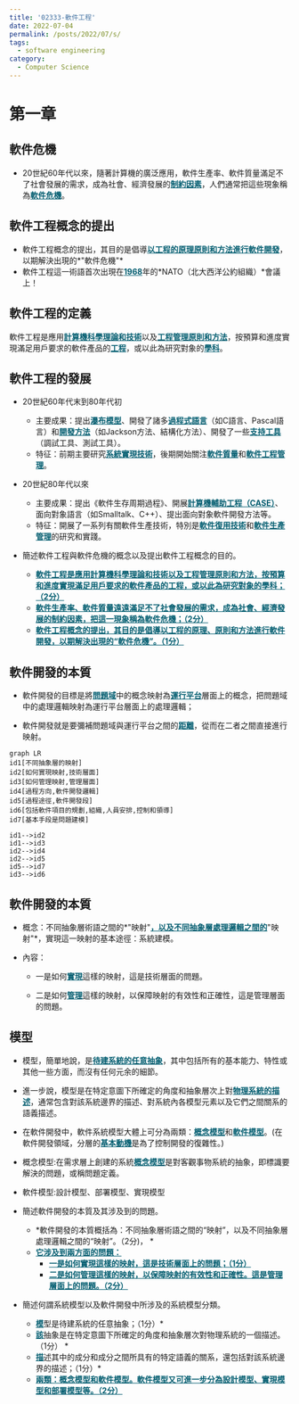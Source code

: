 ```yaml
---
title: '02333-軟件工程'
date: 2022-07-04
permalink: /posts/2022/07/s/
tags:
  - software engineering
category:
  - Computer Science
---
```



<style>
em { font-style: normal; font-weight: bold;text-decoration:underline; }
em { color: #005C6F }
</style>

# 第一章

## 軟件危機
- 20世紀60年代以來，隨著計算機的廣泛應用，軟件生產率、軟件質量滿足不了社會發展的需求，成為社會、經濟發展的*制約因素*，人們通常把這些現象稱為*軟件危機*。

## 軟件工程概念的提出
- 軟件工程概念的提出，其目的是倡導*以工程的原理原則和方法進行軟件開發*， 以期解決出現的*"軟件危機"*
- 軟件工程這一術語首次出現在*1968*年的*NATO（北大西洋公約組織）*會議上！

## 軟件工程的定義
軟件工程是應用*計算機科學理論和技術*以及*工程管理原則和方法*，按預算和進度實現滿足用戶要求的軟件產品的*工程*，或以此為研究對象的*學科*。

## 軟件工程的發展

- 20世紀60年代末到80年代初
    - 主要成果：提出*瀑布模型*、開發了諸多*過程式語言*（如C語言、Pascal語言）和*開發方法*（如Jackson方法、結構化方法）、開發了一些*支持工具*（調試工具、測試工具）。
    - 特征：前期主要研究*系統實現技術*，後期開始關注*軟件質量*和*軟件工程管理*。

- 20世紀80年代以來

    - 主要成果：提出《軟件生存周期過程》、開展*計算機輔助工程（CASE）*、面向對象語言（如Smalltalk、C++）、提出面向對象軟件開發方法等。
    - 特征：開展了一系列有關軟件生產技術，特別是*軟件復用技術*和*軟件生產管理*的研究和實踐。

- 簡述軟件工程與軟件危機的概念以及提出軟件工程概念的目的。
  - *軟件工程是應用計算機科學理論和技術以及工程管理原則和方法，按預算和進度實現滿足用戶要求的軟件產品的工程，或以此為研究對象的學科；（2分）* 
  - *軟件生產率、軟件質量遠遠滿足不了社會發展的需求，成為社會、經濟發展的制約因素，把這一現象稱為軟件危機；（2分）*
  - *軟件工程概念的提出，其目的是倡導以工程的原理、原則和方法進行軟件開發，以期解決出現的“軟件危機”。（1分）*

## 軟件開發的本質

- 軟件開發的目標是將*問題域*中的概念映射為*運行平台*層面上的概念，把問題域中的處理邏輯映射為運行平台層面上的處理邏輯；

- 軟件開發就是要彌補問題域與運行平台之間的*距離*，從而在二者之間直接進行映射。

```mermaid
graph LR
id1[不同抽象層的映射]
id2[如何實現映射,技術層面]
id3[如何管理映射,管理層面]
id4[過程方向,軟件開發邏輯]
id5[過程途徑,軟件開發段]
id6[包括軟件項目的規劃,組織,人員安排,控制和領導]
id7[基本手段是問題建模]

id1-->id2
id1-->id3
id2-->id4
id2-->id5
id5-->id7
id3-->id6
```

## 軟件開發的本質

- 概念：不同抽象層術語之間的*"映射"*，以及不同抽象層處理邏輯之間的*"映射"*，實現這一映射的基本途徑：系統建模。

- 內容：

  - 一是如何*實現*這樣的映射，這是技術層面的問題。

  - 二是如何*管理*這樣的映射，以保障映射的有效性和正確性，這是管理層面的問題。


## 模型

- 模型，簡單地說，是*待建系統的任意抽象*，其中包括所有的基本能力、特性或其他一些方面，而沒有任何元余的細節。

- 進一步說，模型是在特定意圖下所確定的角度和抽象層次上對*物理系統的描述*，通常包含對該系統邊界的描述、對系統內各模型元素以及它們之間關系的語義描述。

- 在軟件開發中，軟件系統模型大體上可分為兩類：*概念模型*和*軟件模型*。(在軟件開發領域，分層的*基本動機*是為了控制開發的復雜性。)
- 概念模型:在需求層上創建的系統*概念模型*是對客觀事物系統的抽象，即標識要解決的問題，或稱問題定義。
- 軟件模型:設計模型、部署模型、實現模型

- 簡述軟件開發的本質及其涉及到的問題。
  - *軟件開發的本質概括為：不同抽象層術語之間的“映射”，以及不同抽象層處理邏輯之間的“映射”。（2分)， *
  - *它涉及到兩方面的問題：*
    - *一是如何實現這樣的映射，這是技術層面上的問題；（1分）*
    - *二是如何管理這樣的映射，以保障映射的有效性和正確性。這是管理層面上的問題。（2分）*


- 簡述何謂系統模型以及軟件開發中所涉及的系統模型分類。
  - *模*型是待建系統的任意抽象；（1分）*
  - *該*抽象是在特定意圖下所確定的角度和抽象層次對物理系統的一個描述。（1分） *
  - *描*述其中的成分和成分之間所具有的特定語義的關系，還包括對該系統邊界的描述；（1分）*
  - *兩類：概念模型和軟件模型。軟件模型又可進一步分為設計模型、實現模型和部署模型等。（2分）*

